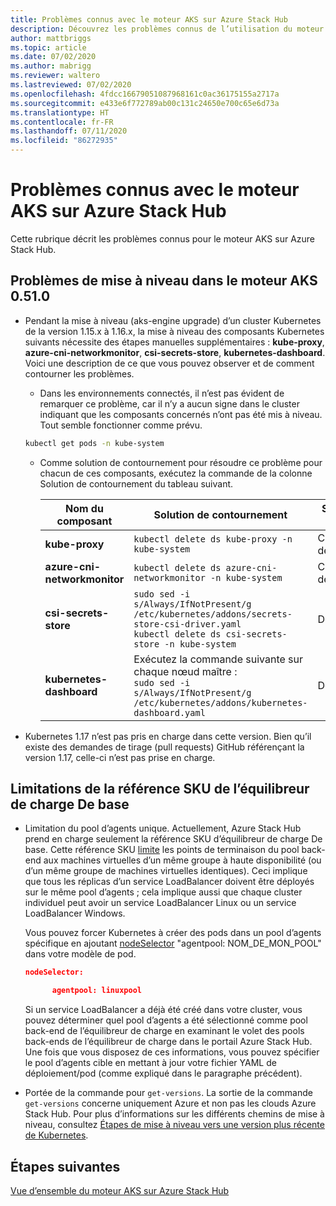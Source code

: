 ```yaml
---
title: Problèmes connus avec le moteur AKS sur Azure Stack Hub
description: Découvrez les problèmes connus de l’utilisation du moteur AKS sur Azure Stack Hub.
author: mattbriggs
ms.topic: article
ms.date: 07/02/2020
ms.author: mabrigg
ms.reviewer: waltero
ms.lastreviewed: 07/02/2020
ms.openlocfilehash: 4fdcc16679051087968161c0ac36175155a2717a
ms.sourcegitcommit: e433e6f772789ab00c131c24650e700c65e6d73a
ms.translationtype: HT
ms.contentlocale: fr-FR
ms.lasthandoff: 07/11/2020
ms.locfileid: "86272935"
---
```

# <a name="known-issues-with-the-aks-engine-on-azure-stack-hub"></a>Problèmes connus avec le moteur AKS sur Azure Stack Hub

Cette rubrique décrit les problèmes connus pour le moteur AKS sur Azure Stack Hub.

## <a name="upgrade-issues-in-aks-engine-0510"></a>Problèmes de mise à niveau dans le moteur AKS 0.51.0

* Pendant la mise à niveau (aks-engine upgrade) d’un cluster Kubernetes de la version 1.15.x à 1.16.x, la mise à niveau des composants Kubernetes suivants nécessite des étapes manuelles supplémentaires : **kube-proxy**, **azure-cni-networkmonitor**, **csi-secrets-store**, **kubernetes-dashboard**. Voici une description de ce que vous pouvez observer et de comment contourner les problèmes.

  * Dans les environnements connectés, il n’est pas évident de remarquer ce problème, car il n’y a aucun signe dans le cluster indiquant que les composants concernés n’ont pas été mis à niveau. Tout semble fonctionner comme prévu.
  <!-- * In disconnected environments, you can see this problem when you run a query for the system pods status and see that the pods for the components mentioned below are not in "Ready" state: -->

    ```bash  
    kubectl get pods -n kube-system
    ```

  * Comme solution de contournement pour résoudre ce problème pour chacun de ces composants, exécutez la commande de la colonne Solution de contournement du tableau suivant.

    |Nom du composant |Solution de contournement |Scénarios affectés|
    |---------------|-----------|------------------|
    |**kube-proxy**     | `kubectl delete ds kube-proxy -n kube-system` |Connecté, déconnecté |
    |**azure-cni-networkmonitor**   | `kubectl delete ds azure-cni-networkmonitor -n kube-system`   | Connecté, déconnecté |
    |**csi-secrets-store**  |`sudo sed -i s/Always/IfNotPresent/g /etc/kubernetes/addons/secrets-store-csi-driver.yaml`<br>`kubectl delete ds csi-secrets-store -n kube-system` | Déconnecté |
    |**kubernetes-dashboard** |Exécutez la commande suivante sur chaque nœud maître :<br>`sudo sed -i s/Always/IfNotPresent/g /etc/kubernetes/addons/kubernetes-dashboard.yaml` |Déconnecté |

* Kubernetes 1.17 n’est pas pris en charge dans cette version. Bien qu’il existe des demandes de tirage (pull requests) GitHub référençant la version 1.17, celle-ci n’est pas prise en charge.

## <a name="basic-load-balancer-sku-limitations"></a>Limitations de la référence SKU de l’équilibreur de charge De base

* Limitation du pool d’agents unique. Actuellement, Azure Stack Hub prend en charge seulement la référence SKU d’équilibreur de charge De base. Cette référence SKU [limite](https://docs.microsoft.com/azure/load-balancer/concepts-limitations#skus) les points de terminaison du pool back-end aux machines virtuelles d’un même groupe à haute disponibilité (ou d’un même groupe de machines virtuelles identiques). Ceci implique que tous les réplicas d’un service LoadBalancer doivent être déployés sur le même pool d’agents ; cela implique aussi que chaque cluster individuel peut avoir un service LoadBalancer Linux ou un service LoadBalancer Windows.

  Vous pouvez forcer Kubernetes à créer des pods dans un pool d’agents spécifique en ajoutant [nodeSelector](https://kubernetes.io/docs/concepts/configuration/assign-pod-node/) "agentpool: NOM_DE_MON_POOL" dans votre modèle de pod.

  ```json
  nodeSelector:

        agentpool: linuxpool
  ```
  
  Si un service LoadBalancer a déjà été créé dans votre cluster, vous pouvez déterminer quel pool d’agents a été sélectionné comme pool back-end de l’équilibreur de charge en examinant le volet des pools back-ends de l’équilibreur de charge dans le portail Azure Stack Hub. Une fois que vous disposez de ces informations, vous pouvez spécifier le pool d’agents cible en mettant à jour votre fichier YAML de déploiement/pod (comme expliqué dans le paragraphe précédent).

* Portée de la commande pour `get-versions`. La sortie de la commande `get-versions` concerne uniquement Azure et non pas les clouds Azure Stack Hub. Pour plus d’informations sur les différents chemins de mise à niveau, consultez [Étapes de mise à niveau vers une version plus récente de Kubernetes](azure-stack-kubernetes-aks-engine-upgrade.md#steps-to-upgrade-to-a-newer-kubernetes-version).

## <a name="next-steps"></a>Étapes suivantes

[Vue d’ensemble du moteur AKS sur Azure Stack Hub](azure-stack-kubernetes-aks-engine-overview.md)
